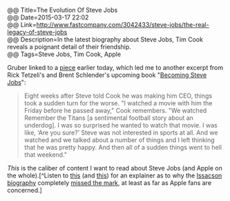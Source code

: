 @@ Title=The Evolution Of Steve Jobs  
@@ Date=2015-03-17 22:02  
@@ Link=http://www.fastcompany.com/3042433/steve-jobs/the-real-legacy-of-steve-jobs  
@@ Description=In the latest biography about Steve Jobs, Tim Cook reveals a poignant detail of their friendship.    
@@ Tags=Steve Jobs, Tim Cook, Apple    

Gruber linked to a [piece](http://daringfireball.net/linked/2015/03/17/jobs-cook) earlier today, which led me to another excerpt from Rick Tetzeli's and Brent Schlender's upcoming book "[Becoming Steve Jobs](http://amazon.com/dp/0385347405/?tag=theov0c-20)":
>Eight weeks after Steve told Cook he was making him CEO, things took a sudden turn for the worse. "I watched a movie with him the Friday before he passed away," Cook remembers. "We watched Remember the Titans [a sentimental football story about an underdog]. I was so surprised he wanted to watch that movie. I was like, ‘Are you sure?’ Steve was not interested in sports at all. And we watched and we talked about a number of things and I left thinking that he was pretty happy. And then all of a sudden things went to hell that weekend."

*This* is the caliber of content I want to read about Steve Jobs (and Apple on the whole).[^Listen to [this](http://5by5.tv/hypercritical/42) (and [this](http://5by5.tv/hypercritical/43)) for an explainer as to why the [Issacson biography](http://amazon.com/dp/1442369051) completely [missed the mark](http://www.marco.org/2012/02/15/walter-isaacsons-steve-jobs), at least as far as Apple fans are concerned.]